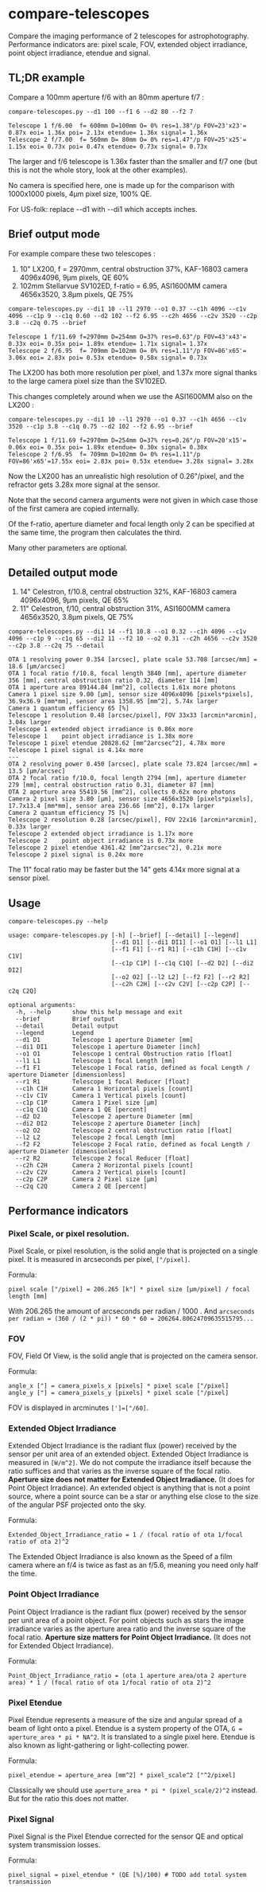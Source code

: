 # compare-telescopes
Compare the imaging performance of 2 telescopes for astrophotography.\
Performance indicators are: pixel scale, FOV, extended object irradiance, point object irradiance, etendue and signal.

## TL;DR example
Compare a 100mm aperture f/6 with an 80mm aperture f/7 :

`compare-telescopes.py --d1 100 --f1 6 --d2 80 --f2 7`

```
Telescope 1 f/6.00  f= 600mm D=100mm O= 0% res=1.38"/p FOV=23'x23'= 0.87x eoi= 1.36x poi= 2.13x etendue= 1.36x signal= 1.36x
Telescope 2 f/7.00  f= 560mm D= 80mm O= 0% res=1.47"/p FOV=25'x25'= 1.15x eoi= 0.73x poi= 0.47x etendue= 0.73x signal= 0.73x
```

The larger and f/6 telescope is 1.36x faster than the smaller and f/7 one (but this is not the whole story, look at the other examples).

No camera is specified here, one is made up for the comparison with 1000x1000 pixels, 4μm pixel size, 100% QE.

For US-folk: replace --d1 with --di1 which accepts inches.

## Brief output mode
For example compare these two telescopes :

1. 10" LX200, f = 2970mm, central obstruction 37%, KAF-16803 camera 4096x4096, 9μm pixels, QE 60%
2. 102mm Stellarvue SV102ED, f-ratio = 6.95, ASI1600MM camera 4656x3520, 3.8µm pixels, QE 75%

`compare-telescopes.py --di1 10 --l1 2970 --o1 0.37 --c1h 4096 --c1v 4096 --c1p 9 --c1q 0.60 --d2 102 --f2 6.95 --c2h 4656 --c2v 3520 --c2p 3.8 --c2q 0.75 --brief`

``` 
Telescope 1 f/11.69 f=2970mm D=254mm O=37% res=0.63"/p FOV=43'x43'= 0.33x eoi= 0.35x poi= 1.89x etendue= 1.71x signal= 1.37x
Telescope 2 f/6.95  f= 709mm D=102mm O= 0% res=1.11"/p FOV=86'x65'= 3.06x eoi= 2.83x poi= 0.53x etendue= 0.58x signal= 0.73x
```
The LX200 has both more resolution per pixel, and 1.37x more signal thanks to the large camera pixel size than the SV102ED.

This changes completely around when we use the ASI1600MM also on the LX200 :
 
`compare-telescopes.py --di1 10 --l1 2970 --o1 0.37 --c1h 4656 --c1v 3520 --c1p 3.8 --c1q 0.75 --d2 102 --f2 6.95 --brief`

``` 
Telescope 1 f/11.69 f=2970mm D=254mm O=37% res=0.26"/p FOV=20'x15'= 0.06x eoi= 0.35x poi= 1.89x etendue= 0.30x signal= 0.30x
Telescope 2 f/6.95  f= 709mm D=102mm O= 0% res=1.11"/p FOV=86'x65'=17.55x eoi= 2.83x poi= 0.53x etendue= 3.28x signal= 3.28x
```

Now the LX200 has an unrealistic high resolution of 0.26"/pixel, and the refractor gets 3.28x more signal at the sensor.

Note that the second camera arguments were not given in which case those of the first camera are copied internally.

Of the f-ratio, aperture diameter and focal length only 2 can be specified at the same time, the program then calculates the third.

Many other parameters are optional.

## Detailed output mode

1. 14" Celestron, f/10.8, central obstruction 32%, KAF-16803 camera 4096x4096, 9μm pixels, QE 65%
2. 11" Celestron, f/10, central obstruction 31%, ASI1600MM camera 4656x3520, 3.8µm pixels, QE 75%

`compare-telescopes.py --di1 14 --f1 10.8 --o1 0.32 --c1h 4096 --c1v 4096 --c1p 9 --c1q 65 --di2 11 --f2 10 --o2 0.31 --c2h 4656 --c2v 3520 --c2p 3.8 --c2q 75 --detail`

```
OTA 1 resolving power 0.354 [arcsec], plate scale 53.708 [arcsec/mm] = 18.6 [μm/arcsec]
OTA 1 focal ratio f/10.8, focal length 3840 [mm], aperture diameter 356 [mm], central obstruction ratio 0.32, diameter 114 [mm]
OTA 1 aperture area 89144.84 [mm^2], collects 1.61x more photons
Camera 1 pixel size 9.00 [μm], sensor size 4096x4096 [pixels*pixels], 36.9x36.9 [mm*mm], sensor area 1358.95 [mm^2], 5.74x larger
Camera 1 quantum efficiency 65 [%]
Telescope 1 resolution 0.48 [arcsec/pixel], FOV 33x33 [arcmin*arcmin], 3.04x larger
Telescope 1 extended object irradiance is 0.86x more
Telescope 1    point object irradiance is 1.38x more
Telescope 1 pixel etendue 20828.62 [mm^2arcsec^2], 4.78x more
Telescope 1 pixel signal is 4.14x more
---
OTA 2 resolving power 0.450 [arcsec], plate scale 73.824 [arcsec/mm] = 13.5 [μm/arcsec]
OTA 2 focal ratio f/10.0, focal length 2794 [mm], aperture diameter 279 [mm], central obstruction ratio 0.31, diameter 87 [mm]
OTA 2 aperture area 55419.56 [mm^2], collects 0.62x more photons
Camera 2 pixel size 3.80 [μm], sensor size 4656x3520 [pixels*pixels], 17.7x13.4 [mm*mm], sensor area 236.66 [mm^2], 0.17x larger
Camera 2 quantum efficiency 75 [%]
Telescope 2 resolution 0.28 [arcsec/pixel], FOV 22x16 [arcmin*arcmin], 0.33x larger
Telescope 2 extended object irradiance is 1.17x more
Telescope 2    point object irradiance is 0.73x more
Telescope 2 pixel etendue 4361.42 [mm^2arcsec^2], 0.21x more
Telescope 2 pixel signal is 0.24x more
```

The 11" focal ratio may be faster but the 14" gets 4.14x more signal at a sensor pixel.

## Usage

`compare-telescopes.py --help`
``` 
usage: compare-telescopes.py [-h] [--brief] [--detail] [--legend]
                             [--d1 D1] [--di1 DI1] [--o1 O1] [--l1 L1]
                             [--f1 F1] [--r1 R1] [--c1h C1H] [--c1v C1V]
                             [--c1p C1P] [--c1q C1Q] [--d2 D2] [--di2 DI2]
                             [--o2 O2] [--l2 L2] [--f2 F2] [--r2 R2]
                             [--c2h C2H] [--c2v C2V] [--c2p C2P] [--c2q C2Q]

optional arguments:
  -h, --help      show this help message and exit
  --brief         Brief output
  --detail        Detail output
  --legend        Legend
  --d1 D1         Telescope 1 aperture Diameter [mm]
  --di1 DI1       Telescope 1 aperture Diameter [inch]
  --o1 O1         Telescope 1 central Obstruction ratio [float]
  --l1 L1         Telescope 1 focal Length [mm]
  --f1 F1         Telescope 1 Focal ratio, defined as focal Length / aperture Diameter [dimensionless]
  --r1 R1         Telescope 1 focal Reducer [float]
  --c1h C1H       Camera 1 Horizontal pixels [count]
  --c1v C1V       Camera 1 Vertical pixels [count]
  --c1p C1P       Camera 1 Pixel size [μm]
  --c1q C1Q       Camera 1 QE [percent]
  --d2 D2         Telescope 2 aperture Diameter [mm]
  --di2 DI2       Telescope 2 aperture Diameter [inch]
  --o2 O2         Telescope 2 central obstruction ratio [float]
  --l2 L2         Telescope 2 focal Length [mm]
  --f2 F2         Telescope 2 Focal ratio, defined as focal Length / aperture Diameter [dimensionless]
  --r2 R2         Telescope 2 focal Reducer [float]
  --c2h C2H       Camera 2 Horizontal pixels [count]
  --c2v C2V       Camera 2 Vertical pixels [count]
  --c2p C2P       Camera 2 Pixel size [μm]
  --c2q C2Q       Camera 2 QE [percent]
```

## Performance indicators

### Pixel Scale, or pixel resolution.
Pixel Scale, or pixel resolution, is the solid angle that is projected on a single pixel.
It is measured in arcseconds per pixel, `["/pixel]`.

Formula:
```
pixel scale ["/pixel] = 206.265 [k"] * pixel size [μm/pixel] / focal length [mm]
```

With 206.265 the amount of arcseconds per radian / 1000 .
And `arcseconds per radian = (360 / (2 * pi)) * 60 * 60 = 206264.80624709635515795...`

### FOV
FOV, Field Of View, is the solid angle that is projected on the camera sensor.

Formula:
```
angle_x ["] = camera_pixels_x [pixels] * pixel scale ["/pixel]
angle_y ["] = camera_pixels_y [pixels] * pixel scale ["/pixel]
```

FOV is displayed in arcminutes `[']=["/60]`.

### Extended Object Irradiance
Extended Object Irradiance is the radiant flux (power) received by the sensor per unit area of an extended object.
Extended Object Irradiance is measured in `[W/m^2]`.
We do not compute the irradiance itself because the ratio suffices and that varies as the inverse square of the focal ratio.
**Aperture size does not matter for Extended Object Irradiance.** (It does for Point Object Irradiance).
An extended object is anything that is not a point source, where a point source can be a star or anything else close to the size of the angular PSF projected onto the sky.

Formula:
```
Extended_Object_Irradiance_ratio = 1 / (focal ratio of ota 1/focal ratio of ota 2)^2
```

The Extended Object Irradiance is also known as the Speed of a film camera where an f/4 is twice as fast as an f/5.6, meaning you need only half the time.

### Point Object Irradiance
Point Object Irradiance is the radiant flux (power) received by the sensor per unit area of a point object.
For point objects such as stars the image irradiance varies as the aperture area ratio and the inverse square of the focal ratio.
**Aperture size matters for Point Object Irradiance.** (It does not for Extended Object Irradiance).

Formula:
```
Point_Object_Irradiance_ratio = (ota 1 aperture area/ota 2 aperture area) * 1 / (focal ratio of ota 1/focal ratio of ota 2)^2
```

### Pixel Etendue
Pixel Etendue represents a measure of the size and angular spread of a beam of light onto a pixel.
Etendue is a system property of the OTA, `G = aperture_area * pi * NA^2`. It is translated to a single pixel here.
Etendue is also known as light-gathering or light-collecting power.

Formula:
```
pixel_etendue = aperture_area [mm^2] * pixel_scale^2 ["^2/pixel]
```

Classically we should use `aperture_area * pi * (pixel_scale/2)^2` instead. But for the ratio this does not matter.

### Pixel Signal
Pixel Signal is the Pixel Etendue corrected for the sensor QE and optical system transmission losses.

Formula:
```
pixel_signal = pixel_etendue * (QE [%]/100) # TODO add total system transmission
```

